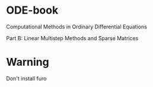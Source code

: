 # ODE-book
Computational Methods in Ordinary Differential Equations

Part B: Linear Multistep Methods and Sparse Matrices

# Warning
Don't install furo